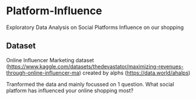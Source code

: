 # Platform-Influence
Exploratory Data Analysis on Social Platforms Influence on our shopping

## Dataset
Online Influencer Marketing dataset (https://www.kaggle.com/datasets/thedevastator/maximizing-revenues-through-online-influencer-ma)
created by alphs (https://data.world/ahalps)

Tranformed the data and mainly focussed on 1 question.
What social platform has influenced your online shopping most?

